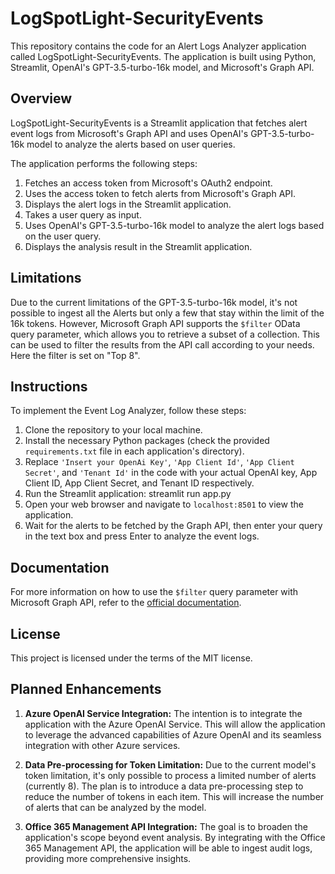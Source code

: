 # LogSpotLight-SecurityEvents

This repository contains the code for an Alert Logs Analyzer application called LogSpotLight-SecurityEvents. The application is built using Python, Streamlit, OpenAI's GPT-3.5-turbo-16k model, and Microsoft's Graph API.

## Overview

LogSpotLight-SecurityEvents is a Streamlit application that fetches alert event logs from Microsoft's Graph API and uses OpenAI's GPT-3.5-turbo-16k model to analyze the alerts based on user queries.

The application performs the following steps:

1. Fetches an access token from Microsoft's OAuth2 endpoint.
2. Uses the access token to fetch alerts from Microsoft's Graph API.
3. Displays the alert logs in the Streamlit application.
4. Takes a user query as input.
5. Uses OpenAI's GPT-3.5-turbo-16k model to analyze the alert logs based on the user query.
6. Displays the analysis result in the Streamlit application.

## Limitations

Due to the current limitations of the GPT-3.5-turbo-16k model, it's not possible to ingest all the Alerts but only a few that stay within the limit of the 16k tokens. However, Microsoft Graph API supports the `$filter` OData query parameter, which allows you to retrieve a subset of a collection. This can be used to filter the results from the API call according to your needs. Here the filter is set on "Top 8".

## Instructions

To implement the Event Log Analyzer, follow these steps:

1. Clone the repository to your local machine.
2. Install the necessary Python packages (check the provided `requirements.txt` file in each application's directory).
3. Replace `'Insert your OpenAi Key'`, `'App Client Id'`, `'App Client Secret'`, and `'Tenant Id'` in the code with your actual OpenAI key, App Client ID, App Client Secret, and Tenant ID respectively.
4. Run the Streamlit application: streamlit run app.py
5. Open your web browser and navigate to `localhost:8501` to view the application.
6. Wait for the alerts to be fetched by the Graph API, then enter your query in the text box and press Enter to analyze the event logs.

## Documentation

For more information on how to use the `$filter` query parameter with Microsoft Graph API, refer to the [official documentation](https://learn.microsoft.com/en-us/graph/filter-query-parameter?tabs=http).

## License

This project is licensed under the terms of the MIT license.

## Planned Enhancements

1. **Azure OpenAI Service Integration:** The intention is to integrate the application with the Azure OpenAI Service. This will allow the application to leverage the advanced capabilities of Azure OpenAI and its seamless integration with other Azure services.

2. **Data Pre-processing for Token Limitation:** Due to the current model's token limitation, it's only possible to process a limited number of alerts (currently 8). The plan is to introduce a data pre-processing step to reduce the number of tokens in each item. This will increase the number of alerts that can be analyzed by the model.

3. **Office 365 Management API Integration:** The goal is to broaden the application's scope beyond event analysis. By integrating with the Office 365 Management API, the application will be able to ingest audit logs, providing more comprehensive insights.
